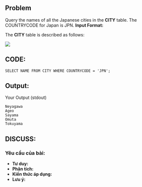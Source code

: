 ## Problem
 Query the names of all the Japanese cities in the **CITY** table. The COUNTRYCODE for Japan is JPN.
 **Input Format:**
 
 The **CITY** table is described as follows:

![](https://s3.amazonaws.com/hr-challenge-images/8137/1449729804-f21d187d0f-CITY.jpg)



## CODE:

    SELECT NAME FROM CITY WHERE COUNTRYCODE = 'JPN';
    
## Output:
Your Output (stdout)

    Neyagawa
    Ageo
    Sayama
    Omuta 
    Tokuyama
    

## DISCUSS:
### Yêu cầu của bài: 
- **Tư duy:** 
- **Phân tích:**
- **Kiến thức áp dụng:**
- **Lưu ý:**


